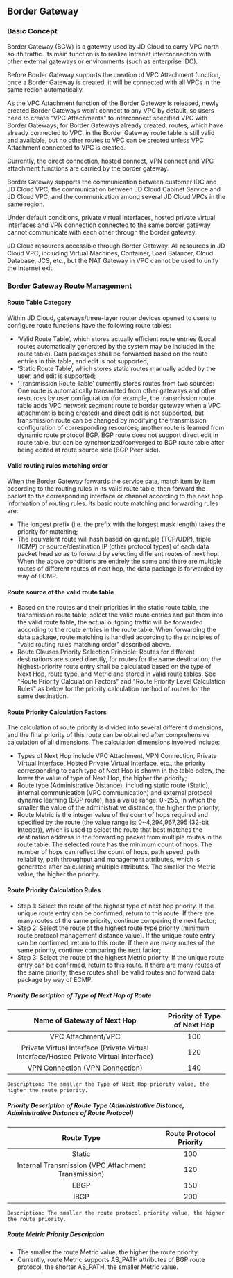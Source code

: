 ## Border Gateway

### Basic Concept

Border Gateway (BGW) is a gateway used by JD Cloud to carry VPC north-south traffic. Its main function is to realize Intranet interconnection with other external gateways or environments (such as enterprise IDC).

Before Border Gateway supports the creation of VPC Attachment function, once a Border Gateway is created, it will be connected with all VPCs in the same region automatically.

As the VPC Attachment function of the Border Gateway is released, newly created Border Gateways won’t connect to any VPC by default, so users need to create "VPC Attachments" to interconnect specified VPC with Border Gateways; for Border Gateways already created, routes, which have already connected to VPC, in the Border Gateway route table is still valid and available, but no other routes to VPC can be created unless VPC Attachment connected to VPC is created.

Currently, the direct connection, hosted connect, VPN connect and VPC attachment functions are carried by the border gateway.

Border Gateway supports the communication between customer IDC and JD Cloud VPC, the communication between JD Cloud Cabinet Service and JD Cloud VPC, and the communication among several JD Cloud VPCs in the same region.

Under default conditions, private virtual interfaces, hosted private virtual interfaces and VPN connection connected to the same border gateway cannot communicate with each other through the border gateway.

JD Cloud resources accessible through Border Gateway: All resources in JD Cloud VPC, including Virtual Machines, Container, Load Balancer, Cloud Database, JCS, etc., but the NAT Gateway in VPC cannot be used to unify the Internet exit.

### Border Gateway Route Management

#### Route Table Category

Within JD Cloud, gateways/three-layer router devices opened to users to configure route functions have the following route tables:
* ‘Valid Route Table’, which stores actually efficient route entries (Local routes automatically generated by the system may be included in the route table). Data packages shall be forwarded based on the route entries in this table, and edit is not supported;
* ‘Static Route Table’, which stores static routes manually added by the user, and edit is supported;
* ‘Transmission Route Table’ currently stores routes from two sources: One route is automatically transmitted from other gateways and other resources by user configuration (for example, the transmission route table adds VPC network segment route to border gateway when a VPC attachment is being created) and direct edit is not supported, but transmission route can be changed by modifying the transmission configuration of corresponding resources; another route is learned from dynamic route protocol BGP. BGP route does not support direct edit in route table, but can be synchronized/converged to BGP route table after being edited at route source side (BGP Peer side).

#### Valid routing rules matching order

 When the Border Gateway forwards the service data, match item by item according to the routing rules in its valid route table, then forward the packet to the corresponding interface or channel according to the next hop information of routing rules. Its basic route matching and forwarding rules are:

 * The longest prefix (i.e. the prefix with the longest mask length) takes the priority for matching;
 * The equivalent route will hash based on quintuple (TCP/UDP), triple (ICMP) or source/destination IP (other protocol types) of each data packet head so as to forward by selecting different routes of next hop. When the above conditions are entirely the same and there are multiple routes of different routes of next hop, the data package is forwarded by way of ECMP.


#### Route source of the valid route table

* Based on the routes and their priorities in the static route table, the transmission route table, select the valid route entries and put them into the valid route table, the actual outgoing traffic will be forwarded according to the route entries in the route table. When forwarding the data package, route matching is handled according to the principles of "valid routing rules matching order" described above.
* Route Clauses Priority Selection Principle: Routes for different destinations are stored directly, for routes for the same destination, the highest-priority route entry shall be calculated based on the type of Next Hop, route type, and Metric and stored in valid route tables. See "Route Priority Calculation Factors" and "Route Priority Level Calculation Rules" as below for the priority calculation method of routes for the same destination.

#### Route Priority Calculation Factors
The calculation of route priority is divided into several different dimensions, and the final priority of this route can be obtained after comprehensive calculation of all dimensions. The calculation dimensions involved include:
* Types of Next Hop include VPC Attachment, VPN Connection, Private Virtual Interface, Hosted Private Virtual Interface, etc., the priority corresponding to each type of Next Hop is shown in the table below, the lower the value of type of Next Hop, the higher the priority;
* Route type (Administrative Distance), including static route (Static), internal communication (VPC communication) and external protocol dynamic learning (BGP route), has a value range: 0~255, in which the smaller the value of the administrative distance, the higher the priority;
* Route Metric is the integer value of the count of hops required and specified by the route (the value range is: 0~4,294,967,295 (32-bit Integer)), which is used to select the route that best matches the destination address in the forwarding packet from multiple routes in the route table. The selected route has the minimum count of hops. The number of hops can reflect the count of hops, path speed, path reliability, path throughput and management attributes, which is generated after calculating multiple attributes. The smaller the Metric value, the higher the priority.

#### Route Priority Calculation Rules
* Step 1: Select the route of the highest type of next hop priority. If the unique route entry can be confirmed, return to this route. If there are many routes of the same priority, continue comparing the next factor;
* Step 2: Select the route of the highest route type priority (minimum route protocol management distance value). If the unique route entry can be confirmed, return to this route. If there are many routes of the same priority, continue comparing the next factor;
* Step 3: Select the route of the highest Metric priority. If the unique route entry can be confirmed, return to this route. If there are many routes of the same priority, these routes shall be valid routes and forward data package by way of ECMP.


##### Priority Description of Type of Next Hop of Route

|                Name of Gateway of Next Hop                | Priority of Type of Next Hop |
|:--------------------------------------------:|:----------------:|
|         VPC Attachment/VPC          |       100        |
| Private Virtual Interface (Private Virtual Interface/Hosted Private Virtual Interface) |       120        |
|           VPN Connection (VPN Connection)            |       140        |

```Description: The smaller the Type of Next Hop priority value, the higher the route priority. ```

##### Priority Description of Route Type (Administrative Distance, Administrative Distance of Route Protocol)


|        Route Type         | Route Protocol Priority |
|:-----------------------:|:--------------:|
|          Static           |      100       |
| Internal Transmission (VPC Attachment Transmission) |      120       |
|          EBGP           |      150       |
|          IBGP           |      200       |

```Description: The smaller the route protocol priority value, the higher the route priority. ```

##### Route Metric Priority Description

* The smaller the route Metric value, the higher the route priority.
* Currently, route Metric supports AS_PATH attributes of BGP route protocol, the shorter AS_PATH, the smaller Metric value.
